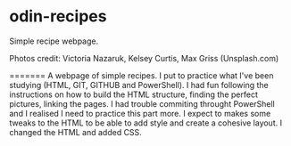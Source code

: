 # odin-recipes

Simple recipe webpage.

Photos credit: Victoria Nazaruk, Kelsey Curtis, Max Griss (Unsplash.com)

=======
A webpage of simple recipes.
I put to practice what I've been studying (HTML, GIT, GITHUB and PowerShell). I had fun following the instructions on how to build the HTML structure, finding the perfect pictures, linking the pages.
I had trouble commiting throught PowerShell and I realised I need to practice this part more.
I expect to makes some tweaks to the HTML to be able to add style and create a cohesive layout.
I changed the HTML and added CSS.

